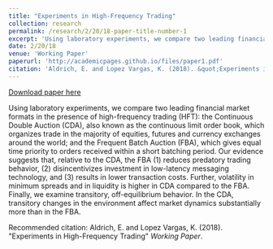 ```yaml
---
title: "Experiments in High-Frequency Trading"
collection: research
permalink: /research/2/20/18-paper-title-number-1
excerpt: 'Using laboratory experiments, we compare two leading financial market formats in the presence of high-frequency trading (HFT):  the Continuous Double Auction (CDA), also known as the continuous limit order book, which organizes trade in the majority of equities, futures and currency exchanges around the world; and the Frequent Batch Auction (FBA), which gives equal time priority to orders received within a short batching period. Our evidence suggests that, relative to the CDA, the FBA (1) reduces predatory trading behavior, (2) disincentivizes investment in low-latency messaging technology, and (3) results in lower transaction costs. Further, volatility in minimum spreads and in liquidity is higher in CDA compared to the FBA. Finally, we examine transitory, off-equilibrium behavior. In the CDA, transitory changes in the environment affect market dynamics substantially more than in the FBA.'
date: 2/20/18
venue: 'Working Paper'
paperurl: 'http://academicpages.github.io/files/paper1.pdf'
citation: 'Aldrich, E. and Lopez Vargas, K. (2018). &quot;Experiments in High-Frequency Trading&quot; <i> Working Paper</i>. '
---
```


<a href='http://academicpages.github.io/files/paper1.pdf'>Download paper here</a>

Using laboratory experiments, we compare two leading financial market formats in the presence of high-frequency trading (HFT):  the Continuous Double Auction (CDA), also known as the continuous limit order book, which organizes trade in the majority of equities, futures and currency exchanges around the world; and the Frequent Batch Auction (FBA), which gives equal time priority to orders received within a short batching period. Our evidence suggests that, relative to the CDA, the FBA (1) reduces predatory trading behavior, (2) disincentivizes investment in low-latency messaging technology, and (3) results in lower transaction costs. Further, volatility in minimum spreads and in liquidity is higher in CDA compared to the FBA. Finally, we examine transitory, off-equilibrium behavior. In the CDA, transitory changes in the environment affect market dynamics substantially more than in the FBA.

Recommended citation: Aldrich, E. and Lopez Vargas, K. (2018). "Experiments in High-Frequency Trading" <i> Working Paper</i>.